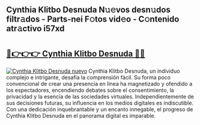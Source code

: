 ## Cynthia Klitbo Desnuda N𝚞𝚎vos desn𝚞dos filtr𝚊dos - Parts-nei F𝚘tos vid𝚎o - C𝚘ntenido atr𝚊ctivo i57xd

# <h2><a href="http://mbbrj5l.tromn.icu/?c=Cynthia+Klitbo+Desnuda">🔗👉👉👉 Cynthia Klitbo Desnuda 🔗🔗</a></h2>

[![Cynthia Klitbo Desnuda nuevo](https://i.imgur.com/pEAQMta.gif)](http://mbbrj5l.tromn.icu/?c=Cynthia+Klitbo+Desnuda)
Cynthia Klitbo Desnuda, un individuo complejo e intrigante, desafía la comprensión fácil. Su forma poco convencional de crear una presencia en línea ha magnetizado y ofendido a los espectadores, encendiendo debates sobre el consentimiento, la privacidad y la esencia de las sociedades virtuales. Independientemente de sus decisiones futuras, su influencia en los medios digitales es indiscutible. Con una dedicación inquebrantable y un encanto innegable, el progreso de Cynthia Klitbo Desnuda en el panorama digital es imparable.
